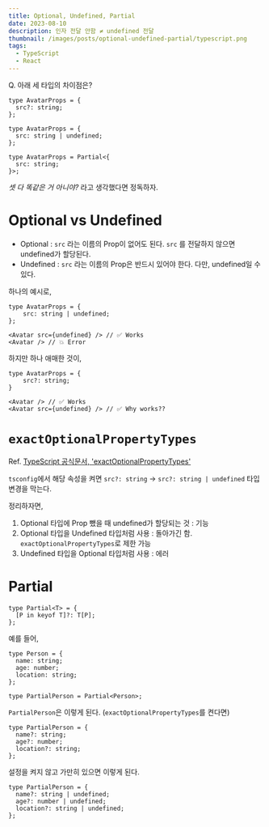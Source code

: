 ```yaml
---
title: Optional, Undefined, Partial
date: 2023-08-10
description: 인자 전달 안함 ≠ undefined 전달
thumbnail: /images/posts/optional-undefined-partial/typescript.png
tags:
  - TypeScript
  - React
---
```


Q. 아래 세 타입의 차이점은?

```tsx
type AvatarProps = {
  src?: string;
};

type AvatarProps = {
  src: string | undefined;
};

type AvatarProps = Partial<{
  src: string;
}>;
```

_셋 다 똑같은 거 아니야?_ 라고 생각했다면 정독하자.

# Optional vs Undefined

- Optional : `src` 라는 이름의 Prop이 없어도 된다. `src` 를 전달하지 않으면 undefined가 할당된다.
- Undefined : `src` 라는 이름의 Prop은 반드시 있어야 한다. 다만, undefined일 수 있다.

하나의 예시로,

```tsx
type AvatarProps = {
	src: string | undefined;
};

<Avatar src={undefined} /> // ✅ Works
<Avatar /> // 💥 Error
```

하지만 하나 애매한 것이,

```tsx
type AvatarProps = {
	src?: string;
}

<Avatar /> // ✅ Works
<Avatar src={undefined} /> // ✅ Why works??
```

# **`exactOptionalPropertyTypes`**

Ref. [TypeScript 공식문서, 'exactOptionalPropertyTypes'](https://www.typescriptlang.org/tsconfig#exactOptionalPropertyTypes)

`tsconfig`에서 해당 속성을 켜면 `src?: string` → `src?: string | undefined` 타입 변경을 막는다.

정리하자면,

1. Optional 타입에 Prop 뺐을 때 undefined가 할당되는 것 : 기능
2. Optional 타입을 Undefined 타입처럼 사용 : 돌아가긴 함. `exactOptionalPropertyTypes`로 제한 가능
3. Undefined 타입을 Optional 타입처럼 사용 : 에러

# Partial

```tsx
type Partial<T> = {
  [P in keyof T]?: T[P];
};
```

예를 들어,

```tsx
type Person = {
  name: string;
  age: number;
  location: string;
};

type PartialPerson = Partial<Person>;
```

`PartialPerson`은 이렇게 된다. (`exactOptionalPropertyTypes`를 켠다면)

```tsx
type PartialPerson = {
  name?: string;
  age?: number;
  location?: string;
};
```

설정을 켜지 않고 가만히 있으면 이렇게 된다.

```tsx
type PartialPerson = {
  name?: string | undefined;
  age?: number | undefined;
  location?: string | undefined;
};
```
